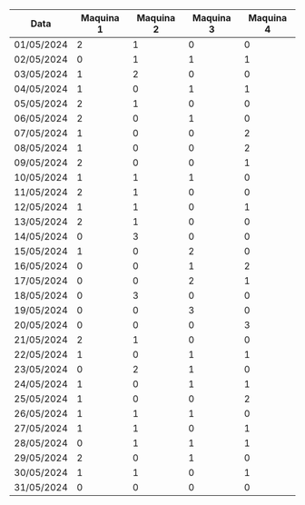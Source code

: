 | Data       | Maquina 1 | Maquina 2 | Maquina 3 | Maquina 4 |
|------------|------------|------------|------------|------------|
| 01/05/2024 |          2 |          1 |          0 |          0 |
| 02/05/2024 |          0 |          1 |          1 |          1 |
| 03/05/2024 |          1 |          2 |          0 |          0 |
| 04/05/2024 |          1 |          0 |          1 |          1 |
| 05/05/2024 |          2 |          1 |          0 |          0 |
| 06/05/2024 |          2 |          0 |          1 |          0 |
| 07/05/2024 |          1 |          0 |          0 |          2 |
| 08/05/2024 |          1 |          0 |          0 |          2 |
| 09/05/2024 |          2 |          0 |          0 |          1 |
| 10/05/2024 |          1 |          1 |          1 |          0 |
| 11/05/2024 |          2 |          1 |          0 |          0 |
| 12/05/2024 |          1 |          1 |          0 |          1 |
| 13/05/2024 |          2 |          1 |          0 |          0 |
| 14/05/2024 |          0 |          3 |          0 |          0 |
| 15/05/2024 |          1 |          0 |          2 |          0 |
| 16/05/2024 |          0 |          0 |          1 |          2 |
| 17/05/2024 |          0 |          0 |          2 |          1 |
| 18/05/2024 |          0 |          3 |          0 |          0 |
| 19/05/2024 |          0 |          0 |          3 |          0 |
| 20/05/2024 |          0 |          0 |          0 |          3 |
| 21/05/2024 |          2 |          1 |          0 |          0 |
| 22/05/2024 |          1 |          0 |          1 |          1 |
| 23/05/2024 |          0 |          2 |          1 |          0 |
| 24/05/2024 |          1 |          0 |          1 |          1 |
| 25/05/2024 |          1 |          0 |          0 |          2 |
| 26/05/2024 |          1 |          1 |          1 |          0 |
| 27/05/2024 |          1 |          1 |          0 |          1 |
| 28/05/2024 |          0 |          1 |          1 |          1 |
| 29/05/2024 |          2 |          0 |          1 |          0 |
| 30/05/2024 |          1 |          1 |          0 |          1 |
| 31/05/2024 |          0 |          0 |          0 |          0 |
